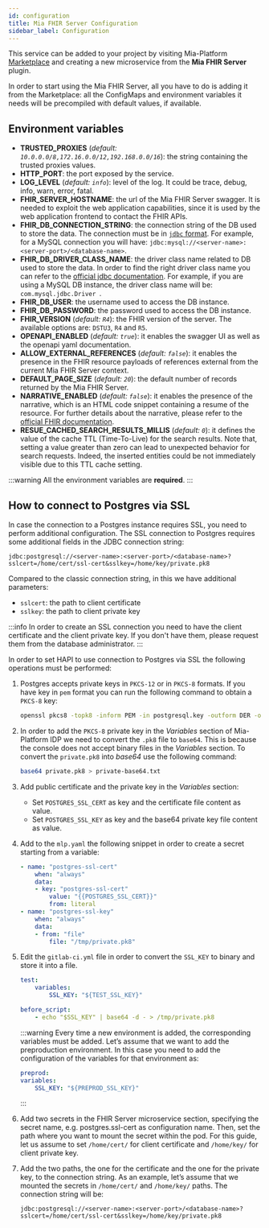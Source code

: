 ```yaml
---
id: configuration
title: Mia FHIR Server Configuration
sidebar_label: Configuration
---
```


<!--
WARNING: this file was automatically generated by Mia-Platform Doc Aggregator.
DO NOT MODIFY IT BY HAND.
Instead, modify the source file and run the aggregator to regenerate this file.
-->

This service can be added to your project by visiting Mia-Platform [Marketplace](/marketplace/overview_marketplace.md) and creating a new microservice from the **Mia FHIR Server** plugin.

In order to start using the Mia FHIR Server, all you have to do is adding it from the Marketplace: all the ConfigMaps and environment variables it needs will be precompiled with default values, if available.

## Environment variables
* **TRUSTED_PROXIES** (*default: `10.0.0.0/8,172.16.0.0/12,192.168.0.0/16`*): the string containing the trusted proxies values.
* **HTTP_PORT**: the port exposed by the service.
* **LOG_LEVEL** (*default: `info`*): level of the log. It could be trace, debug, info, warn, error, fatal.
* **FHIR_SERVER_HOSTNAME**: the url of the Mia FHIR Server swagger. It is needed to exploit the web application capabilities, since it is used by the web application frontend to contact the FHIR APIs.
* **FHIR_DB_CONNECTION_STRING**: the connection string of the DB used to store the data. The connection must be in [`jdbc` format](https://docs.oracle.com/cd/E19509-01/820-3497/confdbdriver_intro/index.html). For example, for a MySQL connection you will have: `jdbc:mysql://<server-name>:<server-port>/<database-name>`.
* **FHIR_DB_DRIVER_CLASS_NAME**: the driver class name related to DB used to store the data. In order to find the right driver class name you can refer to the [official jdbc documentation](https://docs.oracle.com/cd/E19509-01/820-3497/confdbdriver_intro/index.html). For example, if you are using a MySQL DB instance, the driver class name will be: `com.mysql.jdbc.Driver `.
* **FHIR_DB_USER**: the username used to access the DB instance.
* **FHIR_DB_PASSWORD**: the password used to access the DB instance.
* **FHIR_VERSION** (*default: `R4`*): the FHIR version of the server. The available options are: `DSTU3`, `R4` and `R5`.
* **OPENAPI_ENABLED** (*default: `true`*): it enables the swagger UI as well as the openapi yaml documentation.
* **ALLOW_EXTERNAL_REFERENCES** (*default: `false`*): it enables the presence in the FHIR resource payloads of references external from the current Mia FHIR Server context.
* **DEFAULT_PAGE_SIZE** (*default: `20`*): the default number of records returned by the Mia FHIR Server.
* **NARRATIVE_ENABLED** (*default: `false`*): it enables the presence of the narrative, which is an HTML code snippet containing a resume of the resource. For further details about the narrative, please refer to the [official FHIR documentation](https://hl7.org/fhir/narrative.html).
* **RESUE_CACHED_SEARCH_RESULTS_MILLIS** (*default: `0`*): it defines the value of the cache TTL (Time-To-Live) for the search results. Note that, setting a value greater than zero can lead to unexpected behavior for search requests. Indeed, the inserted entities could be not immediately visible due to this TTL cache setting.

:::warning
All the environment variables are **required**.
:::

## How to connect to Postgres via SSL

In case the connection to a Postgres instance requires SSL, you need to perform additional configuration. The SSL connection to Postgres requires some additional fields in the JDBC connection string:

```
jdbc:postgresql://<server-name>:<server-port>/<database-name>?sslcert=/home/cert/ssl-cert&sslkey=/home/key/private.pk8
``` 

Compared to the classic connection string, in this we have additional parameters:
- `sslcert`: the path to client certificate
- `sslkey`: the path to client private key

:::info
In order to create an SSL connection you need to have the client certificate and the client private key. If you don't have them, please request them from the database administrator.
:::

In order to set HAPI to use connection to Postgres via SSL the following operations must be performed:

1. Postgres accepts private keys in `PKCS-12` or in `PKCS-8` formats. If you have key in `pem` format you can run the following command to obtain a `PKCS-8` key: 

    ```bash
    openssl pkcs8 -topk8 -inform PEM -in postgresql.key -outform DER -out private.pk8 -v1 PBE-MD5-DES -nocrypt
    ```

2. In order to add the `PKCS-8` private key in the *Variables* section of Mia-Platform IDP we need to convert the `.pk8` file to `base64`. This is because the console does not accept binary files in the *Variables* section. To convert the `private.pk8` into *base64* use the following command: 

    ```bash
    base64 private.pk8 > private-base64.txt
    ```

3. Add public certificate and the private key in the *Variables* section:
    - Set `POSTGRES_SSL_CERT` as key and the certificate file content as value.
    - Set `POSTGRES_SSL_KEY` as key and the base64 private key file content as value.

4. Add to the `mlp.yaml` the following snippet in order to create a secret starting from a variable:

    ```yaml
    - name: "postgres-ssl-cert"
        when: "always"
        data:
        - key: "postgres-ssl-cert"
            value: "{{POSTGRES_SSL_CERT}}"
            from: literal
    - name: "postgres-ssl-key"
        when: "always"
        data:
        - from: "file"
            file: "/tmp/private.pk8"
    ```

5. Edit the `gitlab-ci.yml` file in order to convert the `SSL_KEY` to binary and store it into a file. 

    ```yaml
    test:
        variables:
            SSL_KEY: "${TEST_SSL_KEY}"

    before_script:
        - echo "$SSL_KEY" | base64 -d - > /tmp/private.pk8 
    ```

    :::warning
    Every time a new environment is added, the corresponding variables must be added. Let’s assume that we want to add the preproduction environment. In this case you need to add the configuration of the variables for that environment as:

    ```yaml
    preprod:
    variables:
        SSL_KEY: "${PREPROD_SSL_KEY}"
    ```
    :::

6. Add two secrets in the FHIR Server microservice section, specifying the secret name, e.g. postgres.ssl-cert as configuration name. Then, set the path where you want to mount the secret within the pod. For this guide, let us assume to set `/home/cert/` for client certificate and `/home/key/` for client private key.

7. Add the two paths, the one for the certificate and the one for the private key, to the connection string. As an example, let’s assume that we mounted the secrets in `/home/cert/` and `/home/key/` paths. The connection string will be:

    ```
    jdbc:postgresql://<server-name>:<server-port>/<database-name>?sslcert=/home/cert/ssl-cert&sslkey=/home/key/private.pk8
    ```
